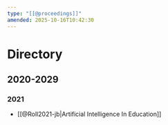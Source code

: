 ```yaml
---
type: "[[@proceedings]]"
amended: 2025-10-16T10:42:30
---
```


# Directory
## 2020-2029
### 2021
- [[@Roll2021-jb|Artificial Intelligence In Education]]

